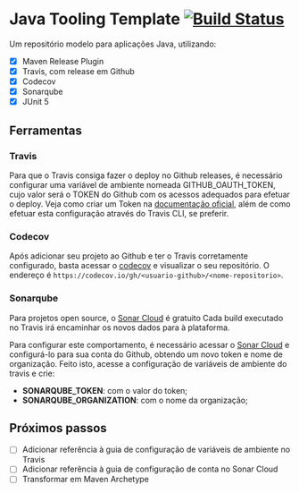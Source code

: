 # Java Tooling Template [![Build Status](https://travis-ci.org/Miguel-Fontes/java-tooling-template.svg?branch=master)](https://travis-ci.org/Miguel-Fontes/java-tooling-template)

Um repositório modelo para aplicações Java, utilizando:

- [x] Maven Release Plugin
- [x] Travis, com release em Github
- [x] Codecov
- [x] Sonarqube
- [x] JUnit 5

## Ferramentas

### Travis

Para que o Travis consiga fazer o deploy no Github releases, é necessário configurar uma variável de ambiente nomeada GITHUB_OAUTH_TOKEN, cujo valor será o TOKEN do Github com os acessos adequados para efetuar o deploy. Veja como criar um Token na [documentação oficial](https://docs.travis-ci.com/user/deployment/releases/), além de como efetuar esta configuração através do Travis CLI, se preferir.

### Codecov

Após adicionar seu projeto ao Github e ter o Travis corretamente configurado, basta acessar o [codecov](https://codecov.io/) e visualizar o seu repositório. O endereço é `https://codecov.io/gh/<usuario-github>/<nome-repositorio>`.

### Sonarqube

Para projetos open source, o [Sonar Cloud](https://sonarcloud.io/projects) é gratuito Cada build executado no Travis irá encaminhar os novos dados para à plataforma.

Para configurar este comportamento, é necessário acessar o [Sonar Cloud](https://sonarcloud.io/projects) e configurá-lo para sua conta do Github, obtendo um novo token e nome de organização. Feito isto, acesse a configuração de variáveis de ambiente do travis e crie:

- **SONARQUBE_TOKEN**: com o valor do token;
- **SONARQUBE_ORGANIZATION**: com o nome da organização;

## Próximos passos

- [ ] Adicionar referência à guia de configuração de variáveis de ambiente no Travis
- [ ] Adicionar referência à guia de configuração de conta no Sonar Cloud
- [ ] Transformar em Maven Archetype